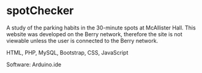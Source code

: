 # spotChecker
A study of the parking habits in the 30-minute spots at McAllister Hall.
This website was developed on the Berry network, therefore the site is not viewable unless the user
is connected to the Berry network.

HTML, PHP, MySQL, Bootstrap, CSS, JavaScript

Software:
Arduino.ide
